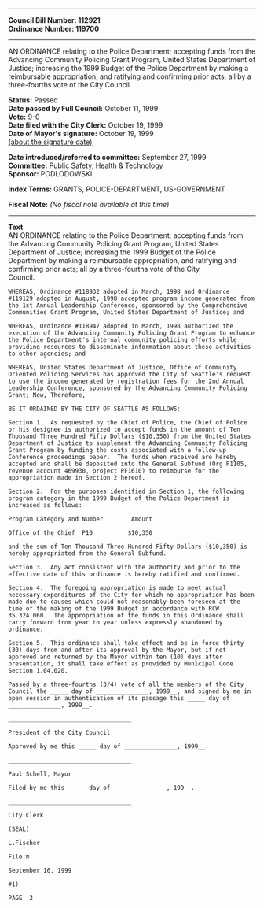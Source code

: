* * * * *  
  
**Council Bill Number: [](#h0)[](#h2)112921**   
**Ordinance Number: 119700**  
  
* * * * *  
  
AN ORDINANCE relating to the Police Department; accepting funds from the Advancing Community Policing Grant Program, United States Department of Justice; increasing the 1999 Budget of the Police Department by making a reimbursable appropriation, and ratifying and confirming prior acts; all by a three-fourths vote of the City Council.  
  
**Status:** Passed   
**Date passed by Full Council:** October 11, 1999   
**Vote:** 9-0   
**Date filed with the City Clerk:** October 19, 1999   
**Date of Mayor's signature:** October 19, 1999   
[(about the signature date)](/~public/approvaldate.htm)   
  
  
**Date introduced/referred to committee:** September 27, 1999   
**Committee:** Public Safety, Health & Technology   
**Sponsor:** PODLODOWSKI   
  
**Index Terms:** GRANTS, POLICE-DEPARTMENT, US-GOVERNMENT  
  
**Fiscal Note:** *(No fiscal note available at this time)*  
  
* * * * *  
  
**Text**  
    AN ORDINANCE relating to the Police Department; accepting funds from  
    the Advancing Community Policing Grant Program, United States  
    Department of Justice; increasing the 1999 Budget of the Police  
    Department by making a reimbursable appropriation, and ratifying and  
    confirming prior acts; all by a three-fourths vote of the City  
    Council.  
  
    WHEREAS, Ordinance #118932 adopted in March, 1998 and Ordinance  
    #119129 adopted in August, 1998 accepted program income generated from  
    the 1st Annual Leadership Conference, sponsored by the Comprehensive  
    Communities Grant Program, United States Department of Justice; and  
  
    WHEREAS, Ordinance #118947 adopted in March, 1998 authorized the  
    execution of the Advancing Community Policing Grant Program to enhance  
    the Police Department's internal community policing efforts while  
    providing resources to disseminate information about these activities  
    to other agencies; and  
  
    WHEREAS, United States Department of Justice, Office of Community  
    Oriented Policing Services has approved the City of Seattle's request  
    to use the income generated by registration fees for the 2nd Annual  
    Leadership Conference, sponsored by the Advancing Community Policing  
    Grant; Now, Therefore,  
  
    BE IT ORDAINED BY THE CITY OF SEATTLE AS FOLLOWS:  
  
    Section 1.  As requested by the Chief of Police, the Chief of Police  
    or his designee is authorized to accept funds in the amount of Ten  
    Thousand Three Hundred Fifty Dollars ($10,350) from the United States  
    Department of Justice to supplement the Advancing Community Policing  
    Grant Program by funding the costs associated with a follow-up  
    Conference proceedings paper.  The funds when received are hereby  
    accepted and shall be deposited into the General Subfund (Org P1105,  
    revenue account 469930, project PF1610) to reimburse for the  
    appropriation made in Section 2 hereof.  
  
    Section 2.  For the purposes identified in Section 1, the following  
    program category in the 1999 Budget of the Police Department is  
    increased as follows:  
  
    Program Category and Number        Amount  
  
    Office of the Chief  P10          $10,350  
  
    and the sum of Ten Thousand Three Hundred Fifty Dollars ($10,350) is  
    hereby appropriated from the General Subfund.  
  
    Section 3.  Any act consistent with the authority and prior to the  
    effective date of this ordinance is hereby ratified and confirmed.  
  
    Section 4.  The foregoing appropriation is made to meet actual  
    necessary expenditures of the City for which no appropriation has been  
    made due to causes which could not reasonably been foreseen at the  
    time of the making of the 1999 Budget in accordance with RCW  
    35.32A.060.  The appropriation of the funds in this Ordinance shall  
    carry forward from year to year unless expressly abandoned by  
    ordinance.  
  
    Section 5.  This ordinance shall take effect and be in force thirty  
    (30) days from and after its approval by the Mayor, but if not  
    approved and returned by the Mayor within ten (10) days after  
    presentation, it shall take effect as provided by Municipal Code  
    Section 1.04.020.  
  
    Passed by a three-fourths (3/4) vote of all the members of the City  
    Council the _____ day of _______________, 1999__, and signed by me in  
    open session in authentication of its passage this _____ day of  
    _______________, 1999__.  
  
    ___________________________________  
  
    President of the City Council  
  
    Approved by me this _____ day of _______________, 1999__.  
  
    ___________________________________  
  
    Paul Schell, Mayor  
  
    Filed by me this _____ day of _______________, 199__.  
  
    ___________________________________  
  
    City Clerk  
  
    (SEAL)  
  
    L.Fischer  
  
    File:m  
  
    September 16, 1999  
  
    #1)  
  
    PAGE  2  
